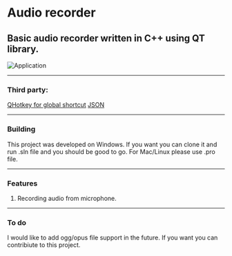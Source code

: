 # Audio recorder
## Basic audio recorder written in C++ using QT library.

![Application](https://user-images.githubusercontent.com/42281413/73698817-7a804000-46e2-11ea-9e2f-6e1f10d461a9.PNG)

---

### Third party: 
[QHotkey for global shortcut](https://github.com/Skycoder42/QHotkey)
[JSON](https://github.com/nlohmann/json)

---

### Building

This project was developed on Windows. If you want you can clone it and run .sln file and you should be good to go. 
For Mac/Linux please use .pro file. 

---

### Features

1. Recording audio from microphone.

---

### To do 

I would like to add ogg/opus file support in the future. 
If you want you can contribiute to this project. 
